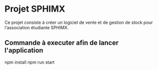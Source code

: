 # Projet SPHIMX
Ce projet consiste à créer un logiciel de vente et de gestion de stock pour l'association étudiante SPHIMX.

## Commande à executer afin de lancer l'application
npm install
npm run start
